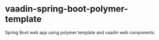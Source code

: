 # vaadin-spring-boot-polymer-template
Spring Boot web app using polymer template and vaadin web components 
